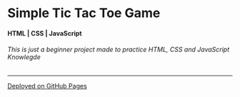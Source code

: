 # Simple Tic Tac Toe Game
#### HTML | CSS | JavaScript

###### _This is just a beginner project made to practice HTML, CSS and JavaScript Knowlegde_

***
[Deployed on GitHub Pages](https://imvbhargav.github.io/Tic-Tac-Toe/)
